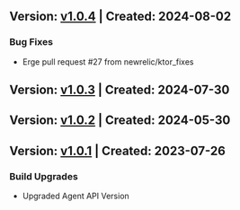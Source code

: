 ## Version: [v1.0.4](https://github.com/newrelic/newrelic-java-kotlin-coroutines/releases/tag/v1.0.4) | Created: 2024-08-02
### Bug Fixes
- Erge pull request #27 from newrelic/ktor_fixes

## Version: [v1.0.3](https://github.com/newrelic/newrelic-java-kotlin-coroutines/releases/tag/v1.0.3) | Created: 2024-07-30


## Version: [v1.0.2](https://github.com/newrelic/newrelic-java-kotlin-coroutines/releases/tag/v1.0.2) | Created: 2024-05-30


## Version: [v1.0.1](https://github.com/newrelic/newrelic-java-rmi/releases/tag/v1.0.1) | Created: 2023-07-26
### Build Upgrades
- Upgraded Agent API Version
